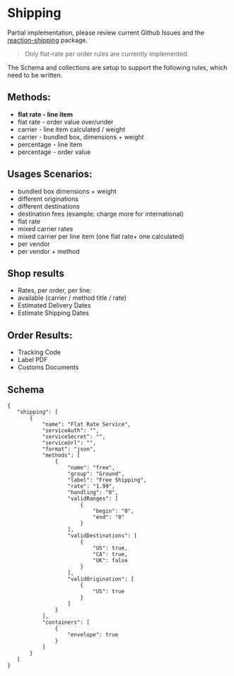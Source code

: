 # Shipping
Partial implementation, please review current Github Issues and the [reaction-shipping](https://github.com/reactioncommerce/reaction/tree/development/packages/reaction-shipping) package.

> Only flat-rate per order rules are currently implemented.

The Schema and collections are setup to support the following rules, which need to be written.

## Methods:
- **flat rate - line item**
- flat rate - order value over/under
- carrier - line item calculated / weight
- carrier - bundled box, dimensions + weight
- percentage - line item
- percentage - order value

## Usages Scenarios:
- bundled box dimensions + weight
- different originations
- different destinations
- destination fees (example: charge more for international)
- flat rate
- mixed carrier rates
- mixed carrier per line item (one flat rate+ one calculated)
- per vendor
- per vendor + method

## Shop results
- Rates, per order, per line:
- available (carrier / method title / rate)
- Estimated Delivery Dates
- Estimate Shipping Dates

## Order Results:
- Tracking Code
- Label PDF
- Customs Documents

## Schema

```
{
   "shipping": [
       {
           "name": "Flat Rate Service",
           "serviceAuth": "",
           "serviceSecret": "",
           "serviceUrl": "",
           "format": "json",
           "methods": [
               {
                   "name": "free",
                   "group": "Ground",
                   "label": "Free Shipping",
                   "rate": "1.99",
                   "handling": "0",
                   "validRanges": [
                       {
                           "begin": "0",
                           "end": "0"
                       }
                   ],
                   "validDestinations": [
                       {
                           "US": true,
                           "CA": true,
                           "UK": false
                       }
                   ],
                   "validOrigination": [
                       {
                           "US": true
                       }
                   ]
               }
           ],
           "containers": [
               {
                   "envelope": true
               }
           ]
       }
   ]
}
```
